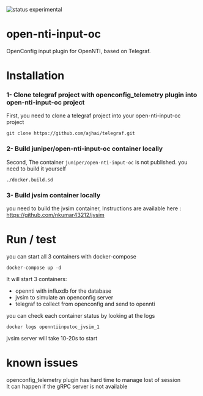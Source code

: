 ![status experimental](https://img.shields.io/badge/status-experimental-yellow.svg)  

# open-nti-input-oc

OpenConfig input plugin for OpenNTI, based on Telegraf.


# Installation

### 1- Clone telegraf project with openconfig_telemetry plugin into open-nti-input-oc project
First, you need to clone a telegraf project into your open-nti-input-oc project
```
git clone https://github.com/ajhai/telegraf.git
```

### 2- Build juniper/open-nti-input-oc container locally
Second, The container `juniper/open-nti-input-oc` is not published. you need to build it yourself
```
./docker.build.sd
```

### 3- Build jvsim container locally

you need to build the jvsim container,
Instructions are available here : https://github.com/nkumar43212/jvsim

# Run / test

you can start all 3 containers with docker-compose
```
docker-compose up -d
```
It will start 3 containers:
- opennti with influxdb for the database
- jvsim to simulate an openconfig server
- telegraf to collect from openconfig and send to opennti

you can check each container status by looking at the logs

```
docker logs openntiinputoc_jvsim_1

```

jvsim server will take 10-20s to start

# known issues

openconfig_telemetry plugin has hard time to manage lost of session  
It can happen if the gRPC server is not available
